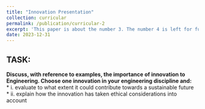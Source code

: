 ```yaml
---
title: "Innovation Presentation"
collection: curricular
permalink: /publication/curricular-2
excerpt: 'This paper is about the number 3. The number 4 is left for future work.'
date: 2023-12-31
---
```


TASK:   
---
**Discuss, with reference to examples, the importance of innovation to Engineering. Choose one innovation in your engineering discipline and:**  
     * i. evaluate to what extent it could contribute towards a sustainable future  
     * ii. explain how the innovation has taken ethical considerations into account
